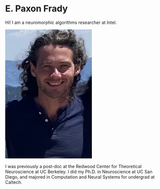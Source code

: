 <!-- #region -->
# E. Paxon Frady

Hi! I am a neuromorphic algorithms researcher at Intel.

![picture of me](profile_pic.png)

I was previously a post-doc at the Redwood Center for Theoretical Neuroscience at UC Berkeley. I did my Ph.D. in Neuroscience at UC San Diego, and majored in Computation and Neural Systems for undergrad at Caltech. 


<!-- [C.V.](epfrady_cv_211006.pdf) -->
<!-- #endregion -->
